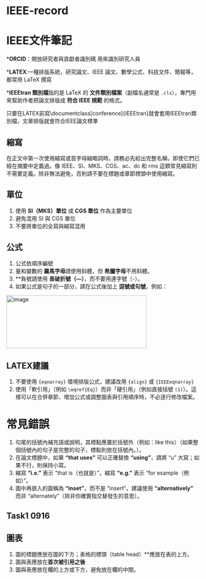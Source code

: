 # IEEE-record
# IEEE文件筆記

***ORCID**：開放研究者與貢獻者識別碼 用來識別研究人員

***LATEX**:一種排版系統，研究論文、IEEE 論文、數學公式、科技文件、簡報等，都常用 LaTeX 撰寫

 ***IEEEtran 類別檔**指的是 LaTeX 的 **文件類別檔案**（副檔名通常是 `.cls`），專門用來幫助作者把論文排版成 **符合 IEEE 規範** 的格式。
 
只要在LATEX前寫\documentclass[conference]{IEEEtran}就會套用IEEEtran類別檔，文章排版就會符合IEEE論文標準

 ## 縮寫

在正文中第一次使用縮寫或首字母縮略詞時，請務必先給出完整名稱，即使它們已經在摘要中定義過。像 IEEE、SI、MKS、CGS、ac、dc 和 rms 這類常見縮寫則不需要定義。除非無法避免，否則請不要在標題或章節標頭中使用縮寫。

## 單位

1. 使用 **SI（MKS）單位** 或 **CGS 單位** 作為主要單位
2. 避免混用 SI 與 CGS 單位
3. 不要將單位的全寫與縮寫混用

## 公式

1. 公式依順序編號
2. 量和變數的 **羅馬字母**請使用斜體，但 **希臘字母**不用斜體。
3. **負號請使用 **長破折號（—）**，而不要用連字號（-）。
4. 如果公式是句子的一部分，請在公式後加上 **逗號或句號**，例如：

<img width="365" height="138" alt="image" src="https://github.com/user-attachments/assets/e875c956-6f37-451a-8ca8-409597df1bcd" />

## LATEX建議

1. 不要使用 `{eqnarray}` 環境排版公式，建議改用 `{align}` 或 `{IEEEeqnarray}`
2. 使用「軟引用」（例如 `\eqref{Eq}`）而非「硬引用」（例如直接括號 `(1)`）。這樣可以在合併章節、增加公式或調整圖表與引用順序時，不必逐行修改檔案。

# 常見錯誤

1. 句尾的括號內補充語或說明，其標點應置於括號外（例如：like this）（如果整個括號內的句子是完整的句子，標點則放在括號內。）。
2. 在論文標題中，如果 **“that uses”** 可以正確替換 **“using”**，請將 “u” 大寫；如果不行，則保持小寫。
3. 縮寫 **“i.e.”** 表示 “that is（也就是）”，縮寫 **“e.g.”** 表示 “for example（例如）”。
4. 圖中再嵌入的圖稱為 **“inset”**，而不是 “insert”。建議使用 **“alternatively”** 而非 “alternately”（除非你確實指交替發生的意思）。

## Task1 0916

## 圖表

1. 圖的標題應放在圖的下方；表格的標頭（table head）**應放在表的上方。
2. 圖與表應放在**首次被引用之後**
3. 圖與表應放在欄的上方或下方，避免放在欄的中間。
